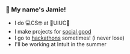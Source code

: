 ### 👋 My name's Jamie! 
- I do 💻CS🤓 at 🔶UIUC🔷
- I make projects for [social good](github.com/hack4impact-uiuc) 
- I go to [hackathons](https://devpost.com/jamieRollison) sometimes! (i never lose)
- I'll be working at Intuit in the summer

<!--
**jamieRollison/jamieRollison** is a ✨ _special_ ✨ repository because its `README.md` (this file) appears on your GitHub profile.

Here are some ideas to get you started:

- 🔭 I’m currently working on ...
- 🌱 I’m currently learning ...
- 👯 I’m looking to collaborate on ...
- 🤔 I’m looking for help with ...
- 💬 Ask me about ...
- 📫 How to reach me: ...
- 😄 Pronouns: ...
- ⚡ Fun fact: ...
-->
